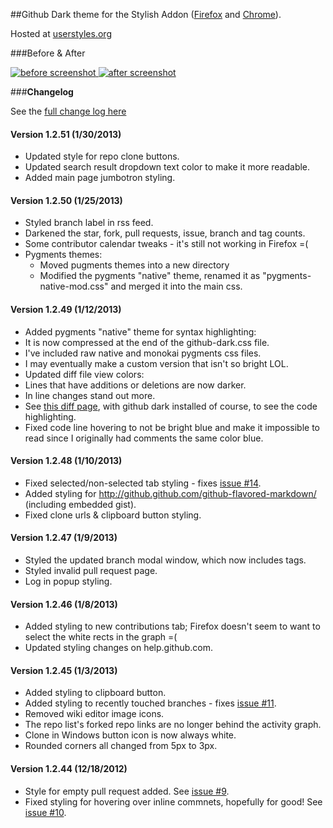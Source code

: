 ##Github Dark theme for the Stylish Addon ([Firefox](https://addons.mozilla.org/en-US/firefox/addon/2108/) and [Chrome](https://chrome.google.com/extensions/detail/fjnbnpbmkenffdnngjfgmeleoegfcffe)).

Hosted at [userstyles.org](http://userstyles.org/styles/37035)

###Before & After

 [ ![before screenshot](http://mottie.github.com/Github-Dark/images/before_th.jpg) ](http://mottie.github.com/Github-Dark/images/before.jpg)
 [ ![after screenshot](http://mottie.github.com/Github-Dark/images/after_th.jpg) ](http://mottie.github.com/Github-Dark/images/after.jpg)

###**Changelog**

See the [full change log here](https://github.com/Mottie/Github-Dark/wiki)

#### Version 1.2.51 (1/30/2013)

* Updated style for repo clone buttons.
* Updated search result dropdown text color to make it more readable.
* Added main page jumbotron styling.

#### Version 1.2.50 (1/25/2013)

* Styled branch label in rss feed.
* Darkened the star, fork, pull requests, issue, branch and tag counts.
* Some contributor calendar tweaks - it's still not working in Firefox =(
* Pygments themes:
  * Moved pugments themes into a new directory
  * Modified the pygments "native" theme, renamed it as "pygments-native-mod.css" and merged it into the main css. 

#### Version 1.2.49 (1/12/2013)

* Added pygments "native" theme for syntax highlighting:
 * It is now compressed at the end of the github-dark.css file.
 * I've included raw native and monokai pygments css files.
 * I may eventually make a custom version that isn't so bright LOL.
* Updated diff file view colors:
 * Lines that have additions or deletions are now darker.
 * In line changes stand out more.
 * See [this diff page](https://github.com/Mottie/Github-Dark/commit/8da32cae90102d22c3a3df54dc50ccaca8aba2a4), with github dark installed of course, to see the code highlighting.
* Fixed code line hovering to not be bright blue and make it impossible to read since I originally had comments the same color blue.

#### Version 1.2.48 (1/10/2013)

* Fixed selected/non-selected tab styling - fixes [issue #14](https://github.com/Mottie/Github-Dark/issues/14).
* Added styling for http://github.github.com/github-flavored-markdown/ (including embedded gist).
* Fixed clone urls &amp; clipboard button styling.

#### Version 1.2.47 (1/9/2013)

* Styled the updated branch modal window, which now includes tags.
* Styled invalid pull request page.
* Log in popup styling.

#### Version 1.2.46 (1/8/2013)

* Added styling to new contributions tab; Firefox doesn't seem to want to select the white rects in the graph =(
* Updated styling changes on help.github.com.

#### Version 1.2.45 (1/3/2013)

* Added styling to clipboard button.
* Added styling to recently touched branches - fixes [issue #11](https://github.com/Mottie/Github-Dark/issues/11).
* Removed wiki editor image icons.
* The repo list's forked repo links are no longer behind the activity graph.
* Clone in Windows button icon is now always white.
* Rounded corners all changed from 5px to 3px.

#### Version 1.2.44 (12/18/2012)

* Style for empty pull request added. See [issue #9](https://github.com/Mottie/Github-Dark/issues/9).
* Fixed styling for hovering over inline commnets, hopefully for good! See [issue #10](https://github.com/Mottie/Github-Dark/issues/10).

